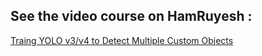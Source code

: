 ## See the video course on HamRuyesh :

[Traing YOLO v3/v4 to Detect Multiple Custom Objects](https://hamruyesh.com/product/custom-object-detection-using-yolo-colab-tutorial/)
